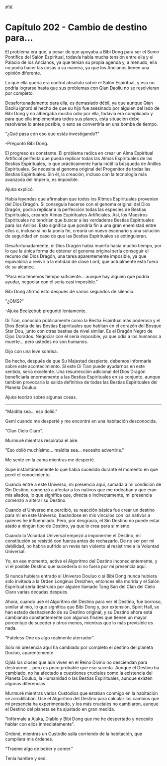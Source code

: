 
#1K 

# Capítulo 202 - Cambio de destino para…


El problema era que, a pesar de que apoyaba a Bibi Dong para ser el Sumo Pontífice del Salón Espiritual, todavía había mucha tensión entre ella y el Palacio de los Ancianos, ya que tenían su propia agenda y, a menudo, ella no podía hacer las cosas a su manera, ya que los Ancianos tienen una opinión diferente.

Lo que ella quería era control absoluto sobre el Salón Espiritual, y eso no podría lograrse hasta que sus problemas con Qian Daoliu no se resolvieran por completo.

Desafortunadamente para ella, es demasiado débil, ya que aunque Qian Daoliu ignoró el hecho de que su hijo fue asesinado por alguien del lado de Bibi Dong y no albergaba mucho odio por ella, todavía era complicado y para que ella implementara todos sus planes, esta situación debe resolverse lo antes posible, o esto se convertiría en una bomba de tiempo.

"¿Qué pasa con eso que estás investigando?"

-Preguntó Bibi Dong.

El progreso es constante. El problema radica en crear un Alma Espiritual Artificial perfecta que pueda replicar todas las Almas Espirituales de las Bestias Espirituales, lo que prácticamente haría inútil la búsqueda de Anillos Espirituales. Se necesita el genoma original del Progenitor de todas las Bestias Espirituales. Sin él, la creación, incluso con la tecnología más avanzada del Imperio, es imposible.

Ajuka explicó.

Había leyendas que afirmaban que todos los Ritmos Espirituales provenían del Dios Dragón. Si conseguía hacerse con el genoma original del Dios Dragón, podría replicar a la perfección todas las especies de Bestias Espirituales, creando Almas Espirituales Artificiales. Así, los Maestros Espirituales no tendrían que buscar a las verdaderas Bestias Espirituales para los Anillos. Esto significa que pondría fin a una gran enemistad entre ellos o, incluso si no la ponía fin, crearía un nuevo escenario y una solución de seguridad en caso de que las Bestias Espirituales se extinguieran.

Desafortunadamente, el Dios Dragón había muerto hacía mucho tiempo, por lo que la única forma de obtener el genoma original sería conseguir el recurso del Dios Dragón, una tarea aparentemente imposible, ya que equivaldría a revivir a la entidad de clase Lord, que actualmente está fuera de su alcance.

"Para eso tenemos tiempo suficiente... aunque hay alguien que podría ayudar, negociar con él sería casi imposible."

Bibi Dong afirmó esto después de varios segundos de silencio.

"¿OMS?"

-Ajuka Beelzebub preguntó lentamente.

Di Tian, ​​conocido públicamente como la Bestia Espiritual más poderosa y el Dios Bestia de las Bestias Espirituales que habitan en el corazón del Bosque Star Dou, junto con otras bestias de nivel similar. Es el Dragón Negro de Ojos Dorados. Negociar con él sería imposible, ya que odia a los humanos a muerte... pero ustedes no son humanos.

Dijo con una leve sonrisa.

De hecho, después de que Su Majestad despierte, debemos informarle sobre este acontecimiento. Si este Di Tian puede ayudarnos en este sentido, sería excelente. Una resurrección adicional del Dios Dragón beneficiaría enormemente a las Bestias Espirituales en su conjunto, aunque también provocaría la salida definitiva de todas las Bestias Espirituales del Planeta Douluo.

Ajuka teorizó sobre algunas cosas.

***

"Maldita sea... eso dolió."

Gemí cuando me desperté y me encontré en una habitación desconocida.

"Clan Cielo Claro".

Murmuré mientras respiraba el aire.

"Eso dolió muchísimo... maldita sea... necesito advertirle."

Me senté en la cama mientras me desperté.

Supe instantáneamente lo que había sucedido durante el momento en que perdí el conocimiento.

Cuando entré a este Universo, mi presencia aquí, sumada a mi condición de Sin Destino, comenzó a afectar a los nativos que me rodeaban y que eran mis aliados, lo que significa que, directa o indirectamente, mi presencia comenzó a alterar su Destino.

Cuando el Universo me percibió, su reacción básica fue crear un destino para mí en este Universo, basándose en mis vínculos con los nativos a quienes he influenciado. Pero, por desgracia, el Sin Destino no puede estar atado a ningún tipo de Destino, ya que lo crea para sí mismo.

Cuando la Voluntad Universal empezó a imponerme el Destino, mi constitución se resistió con fuerza antes de rechazarlo. De no ser por mi debilidad, no habría sufrido un revés tan violento al resistirme a la Voluntad Universal.

Yo, en ese momento, activé el Algoritmo del Destino inconscientemente, y vi el posible Destino que sucedería si no fuera por mi presencia aquí.

Si nunca hubiera entrado al Universo Douluo o si Bibi Dong nunca hubiera sido invitada a la Orden Longinus Dreizhen, entonces ella moriría y el Salón Espiritual sería destruido por alguien llamado Tang San del Clan del Cielo Claro varias décadas después.

Ahora, cuando usé el Algoritmo del Destino para ver el Destino, fue borroso, similar al mío, lo que significa que Bibi Dong y, por extensión, Spirit Hall, se han estado deshaciendo de su Destino original, y su Destino ahora está cambiando constantemente con algunos finales que tienen un mayor porcentaje de suceder y otros menos, mientras que lo más previsible es nada.

"Fateless One es algo realmente aterrador".

Solo mi presencia aquí ha cambiado por completo el destino del planeta Douluo, aparentemente.

Ojalá los dioses que aún viven en el Reino Divino no desciendan para destruirme... pero es poco probable que eso suceda. Aunque el Destino ha cambiado, no ha afectado a cuestiones cruciales como la existencia del Planeta Douluo, la Humanidad o las Bestias Espirituales, aunque existen algunas diferencias.

Murmuré mientras varios Custodios que estaban conmigo en la habitación se arrodillaban. Usé el Algoritmo del Destino para calcular los cambios que mi presencia ha experimentado, y los más cruciales no cambiaron, aunque el Destino del planeta se ha ajustado en gran medida.

"Infórmale a Ajuka, Diablo y Bibi Dong que me he despertado y necesito hablar con ellos inmediatamente".

Ordené, mientras un Custodio salía corriendo de la habitación, que cumpliera mis órdenes.

"Traeme algo de beber y comer."

Tenía hambre y sed.